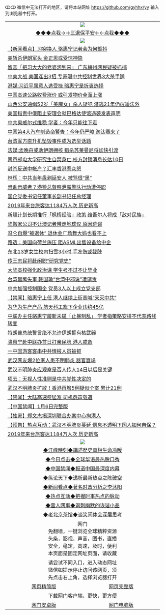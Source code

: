 ↀↀ 微信中无法打开的地区，请将本站网址 https://github.com/gyhhx/yy 输入到浏览器中打开。 

 <table>
  <tr>
    <td colspan="2" align=center><img src="https://github.com/gyhhx/image-upload/blob/master/3t.jpg"></td>
 </tr>
 <tr><td colspan="2" align="center"><a href="https://xball.casa/oo.aspx?name=ogQuit&key=eqxowaguscvmxdgc&from=yy">◆◆◆点我→→三退保平安←←点我◆◆◆</a></td></tr>
  <tr>
    <td colspan="2" align=center><img src="https://cdn.jsdelivr.net/gh/gyoupiodf/im1/%E7%BD%91%E9%97%A8%E6%96%B0%E9%97%BB1.jpg"></td>
 </tr>
<tr><td colspan="2" align="left"><a href="https://xball.casa/oo.aspx?name=c1114938&key=eqxowaguscvmxdgc&from=gy">【新闻看点】习突换人 骆惠宁记者会为何颤抖</a></td></tr>
<tr><td colspan="2" align="left"><a href="https://xball.casa/oo.aspx?name=c1114942&key=eqxowaguscvmxdgc&from=gy">美斩杀伊朗军头 金正恩或受惊神隐</a></td></tr>
<tr><td colspan="2" align="left"><a href="https://xball.casa/oo.aspx?name=c1114987&key=eqxowaguscvmxdgc&from=gy">留言「把习大大的老婆泡到来」 广东梅州网民疑被抓捕</a></td></tr>
<tr><td colspan="2" align="left"><a href="https://xball.casa/oo.aspx?name=c1114939&key=eqxowaguscvmxdgc&from=gy">中美大战 美国连出3招 专家曝中共控制世界3大杀手锏</a></td></tr>
<tr><td colspan="2" align="left"><a href="https://xball.casa/oo.aspx?name=c1114929&key=eqxowaguscvmxdgc&from=gy">港媒:习近平属意人选受挫 骆惠宁是折衷选择</a></td></tr>
<tr><td colspan="2" align="left"><a href="https://xball.casa/oo.aspx?name=c1114974&key=eqxowaguscvmxdgc&from=gy">中国高速公路收费涨价 或引发物价全面上涨</a></td></tr>
<tr><td colspan="2" align="left"><a href="https://xball.casa/oo.aspx?name=c1114960&key=eqxowaguscvmxdgc&from=gy">山西公安通缉52岁「美魔女」杀人疑犯 潜逃21年仍逍遥法外</a></td></tr>
<tr><td colspan="2" align="left"><a href="https://xball.casa/oo.aspx?name=c1114941&key=eqxowaguscvmxdgc&from=gy">美国指责中俄阻止安理会就巴格达使馆遇袭发表声明</a></td></tr>
<tr><td colspan="2" align="left"><a href="https://xball.casa/oo.aspx?name=c1114970&key=eqxowaguscvmxdgc&from=gy">中共奥威尔式维稳 学者：今年只能往下走</a></td></tr>
<tr><td colspan="2" align="left"><a href="https://xball.casa/oo.aspx?name=c1114940&key=eqxowaguscvmxdgc&from=gy">中国第4大汽车制造商警告：今年仍严峻 淘汰赛来了</a></td></tr>
<tr><td colspan="2" align="left"><a href="https://xball.casa/oo.aspx?name=c1114947&key=eqxowaguscvmxdgc&from=gy">台湾军方直升机坠毁事件成为选举话题</a></td></tr>
<tr><td colspan="2" align="left"><a href="https://xball.casa/oo.aspx?name=c1115006&key=eqxowaguscvmxdgc&from=gy">法媒:孟晚舟或助伊朗拥核 猎杀苏莱曼尼将加快引渡</a></td></tr>
<tr><td colspan="2" align="left"><a href="https://xball.casa/oo.aspx?name=c1114957&key=eqxowaguscvmxdgc&from=gy">南京邮电大学研究生自焚身亡 校方封锁消息长达10日</a></td></tr>
<tr><td colspan="2" align="left"><a href="https://xball.casa/oo.aspx?name=c1114920&key=eqxowaguscvmxdgc&from=gy">封杀反送中帐户？汇丰香港惹众怒</a></td></tr>
<tr><td colspan="2" align="left"><a href="https://xball.casa/oo.aspx?name=c1114972&key=eqxowaguscvmxdgc&from=gy">林辉：中共当年盘剥延安人 被骂很“黑”</a></td></tr>
<tr><td colspan="2" align="left"><a href="https://xball.casa/oo.aspx?name=c1115007&key=eqxowaguscvmxdgc&from=gy">暗助示威者？港警总督察泄露警队行动遭停职</a></td></tr>
<tr><td colspan="2" align="left"><a href="https://xball.casa/oo.aspx?name=c1114961&key=eqxowaguscvmxdgc&from=gy">国企党委书记任董事长副书记任总经理</a></td></tr>
<tr><td colspan="2" align="left"><a href="https://xball.casa/oo.aspx?name=c1114928&key=eqxowaguscvmxdgc&from=gy">2019年来台旅客达1184万人次 历史新高</a></td></tr>
<tr><td colspan="2" align="left"><a href="https://xball.casa/oo.aspx?name=c1114962&key=eqxowaguscvmxdgc&from=gy">新疆计划长期推行「枫桥经验」政策 维吾尔人将成「敌对民族」</a></td></tr>
<tr><td colspan="2" align="left"><a href="https://xball.casa/oo.aspx?name=c1114986&key=eqxowaguscvmxdgc&from=gy">陆搬家公司不让澳记者带走地球仪 原因荒谬</a></td></tr>
<tr><td colspan="2" align="left"><a href="https://xball.casa/oo.aspx?name=c1114944&key=eqxowaguscvmxdgc&from=gy">冯仑自爆“被退休” 退休金广场舞大妈也看不上</a></td></tr>
<tr><td colspan="2" align="left"><a href="https://xball.casa/oo.aspx?name=c1114918&key=eqxowaguscvmxdgc&from=gy">路透：美国向荷兰施压 阻ASML出售设备给中企</a></td></tr>
<tr><td colspan="2" align="left"><a href="https://xball.casa/oo.aspx?name=c1114950&key=eqxowaguscvmxdgc&from=gy">东北13岁女生校内扫雪3小时 手冻伤或截肢</a></td></tr>
<tr><td colspan="2" align="left"><a href="https://xball.casa/oo.aspx?name=c1114930&key=eqxowaguscvmxdgc&from=gy">传王志民将赴闲职“研究党史”</a></td></tr>
<tr><td colspan="2" align="left"><a href="https://xball.casa/oo.aspx?name=c1114971&key=eqxowaguscvmxdgc&from=gy">大陆高校强化政治课 学生考不过不让毕业</a></td></tr>
<tr><td colspan="2" align="left"><a href="https://xball.casa/oo.aspx?name=c1114956&key=eqxowaguscvmxdgc&from=gy">台湾黑鹰失事 韩国瑜“台湾中邪说”遭谴责</a></td></tr>
<tr><td colspan="2" align="left"><a href="https://xball.casa/oo.aspx?name=c1114943&key=eqxowaguscvmxdgc&from=gy">中共加强控制国企 党员3人以上成立党支部</a></td></tr>
<tr><td colspan="2" align="left"><a href="https://xball.casa/oo.aspx?name=c1114995&key=eqxowaguscvmxdgc&from=gy">【禁闻】骆惠宁上任 港人继续上街高喊“天灭中共”</a></td></tr>
<tr><td colspan="2" align="left"><a href="https://xball.casa/oo.aspx?name=c1114969&key=eqxowaguscvmxdgc&from=gy">为华为生产产品 航天科工旗下企业违约45亿</a></td></tr>
<tr><td colspan="2" align="left"><a href="https://xball.casa/oo.aspx?name=c1114963&key=eqxowaguscvmxdgc&from=gy">中联办主任骆惠宁履新未提「止暴制乱」 学者指策略安排不代表路线转变</a></td></tr>
<tr><td colspan="2" align="left"><a href="https://xball.casa/oo.aspx?name=c1114931&key=eqxowaguscvmxdgc&from=gy">特朗普总统誓言绝不允许伊朗拥有核武器</a></td></tr>
<tr><td colspan="2" align="left"><a href="https://xball.casa/oo.aspx?name=c1114936&key=eqxowaguscvmxdgc&from=gy">骆惠宁赴中联办首日打亲民牌 港人戒备</a></td></tr>
<tr><td colspan="2" align="left"><a href="https://xball.casa/oo.aspx?name=c1114982&key=eqxowaguscvmxdgc&from=gy">一中国游客客串中共情报人员被抓</a></td></tr>
<tr><td colspan="2" align="left"><a href="https://xball.casa/oo.aspx?name=c1114934&key=eqxowaguscvmxdgc&from=gy">武汉网友爆2位家人患不明肺炎 器官衰竭</a></td></tr>
<tr><td colspan="2" align="left"><a href="https://xball.casa/oo.aspx?name=c1114958&key=eqxowaguscvmxdgc&from=gy">武汉不明肺炎应观察是否人传人14日以后是关键</a></td></tr>
<tr><td colspan="2" align="left"><a href="https://xball.casa/oo.aspx?name=c1114973&key=eqxowaguscvmxdgc&from=gy">项云：无视人性准则是中共党性决定的</a></td></tr>
<tr><td colspan="2" align="left"><a href="https://xball.casa/oo.aspx?name=c1114921&key=eqxowaguscvmxdgc&from=gy">武汉不明肺炎扩散！香港再增5例疑似个案 累计21例</a></td></tr>
<tr><td colspan="2" align="left"><a href="https://xball.casa/oo.aspx?name=c1114975&key=eqxowaguscvmxdgc&from=gy">【禁闻】大陆高速费猛涨 司机怨声载道</a></td></tr>
<tr><td colspan="2" align="left"><a href="https://xball.casa/oo.aspx?name=c1114994&key=eqxowaguscvmxdgc&from=gy">【中国禁闻】1月6日完整版</a></td></tr>
<tr><td colspan="2" align="left"><a href="https://xball.casa/oo.aspx?name=c1114945&key=eqxowaguscvmxdgc&from=gy">【独家】郑文杰揭深圳联合办案中心拘港人</a></td></tr>
<tr><td colspan="2" align="left"><a href="https://xball.casa/oo.aspx?name=c1114914&key=eqxowaguscvmxdgc&from=gy">【预告】热点互动：武汉不明肺炎蔓延 信息不透明下国人如何自保？</a></td></tr>
<tr><td colspan="2" align="left"><a href="https://xball.casa/oo.aspx?name=c1114988&key=eqxowaguscvmxdgc&from=gy">2019年来台旅客达1184万人次 历史新高</a></td></tr>

 <tr>
   <td colspan="2" align=center><img src="https://cdn.jsdelivr.net/gh/gyoupiodf/im1/jf-1.jpg"></td>
  </tr>
   <tr>
   <td colspan="2" align=center> 
<a href="https://xball.casa/oo.aspx?name=c922850&key=eqxowaguscvmxdgc&from=yy&tag=9877">◆江峰時刻◆講述歷史真相生命冷暖</a><br/>
    </td>
  </tr>
   <tr>
   <td colspan="2" align=center> 
<a href="https://xball.casa/oo.aspx?name=c816850&key=eqxowaguscvmxdgc&from=yy&tag=9877">◆今日点击◆全球华语最热脱口秀</a><br/>
    </td>
  </tr>
  <tr>
  <td colspan="2" align=center>
<a href="https://xball.casa/oo.aspx?name=c816860&key=eqxowaguscvmxdgc&from=yy&tag=99733110">◆中国禁闻◆报道中国最深度内幕</a><br/>
   </tr>
  <tr>
     <td colspan="2" align=center>
<a href="https://xball.casa/oo.aspx?name=c816855&key=eqxowaguscvmxdgc&from=yy&tag=997110">◆纵论天下◆透析最新热点之陈破空</a><br/>
   </tr>
   <tr>
      <td colspan="2" align=center>
<a href="https://xball.casa/oo.aspx?name=c838308&key=eqxowaguscvmxdgc&from=yy&tag=9973110">◆新闻看点◆著名时政分析之李沐阳</a><br/>
   </tr>
   <tr>
     <td colspan="2" align=center>
<a href="https://xball.casa/oo.aspx?name=c816852&key=eqxowaguscvmxdgc&from=yy&tag=9733110">◆热点互动◆把握时事热点的脉动</a><br/>
   </tr>
   <tr>
      <td colspan="2" align=center>
<a href="https://xball.casa/oo.aspx?name=c816694&key=eqxowaguscvmxdgc&from=yy&tag=93310">◆雷人网事◆讽刺幽默的诙谐小品</a><br/>
   </tr>
   <tr>
    <td colspan="2" align=center>
<a href="https://xball.casa/oo.aspx?name=c816650&key=eqxowaguscvmxdgc&from=yy&tag=9973110">◆老北京茶馆◆谈笑间体会深层思考</a><br/>
   </tr>
<tr>
    <td colspan="2" align="center">网门<br/>免翻墙，一键浏览全球精粹资源<br/>头条，影视，声音，图书，直播<br/>安全，稳定，高速，及时，便利<br/>本页面是固定网址页面，请收藏</td>
  <tr>
  <tr>
    <td colspan="2" align="center">请尝试不同入口，进入动态网址<br/>微信如提示停止访问该网页，须<br/>先点击右上角，选择浏览器打开</td>
  <tr>  
  <tr>
    <td align="center"><a href="https://gitcdn.xyz/repo/otiny/up/master/show002.htm">网页精简版</a></td>
    <td align="center"><a href="https://gitcdn.xyz/repo/otiny/up/master/show001.htm">网页完整版</a></td>
  </tr>
  <tr>
    <td colspan="2" align="center">下载网门客户端，更快，更方便</td>
  <tr>
  <tr>
    <td align="center"><a href="https://raw.githubusercontent.com/opipe/up/master/oGatea.apk">网门安卓版</a></td>
    <td align="center"><a href="https://raw.githubusercontent.com/opipe/up/master/oGate.zip">网门电脑版</a></td>
  </tr>

</table>

